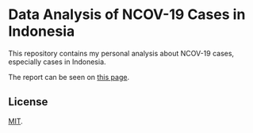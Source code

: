 # Data Analysis of NCOV-19 Cases in Indonesia

This repository contains my personal analysis about NCOV-19 cases, especially cases in Indonesia.

The report can be seen on [this page](https://nieltg.github.io/ncov19-id-analysis).

## License

[MIT](LICENSE).
